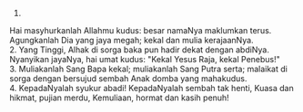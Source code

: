 1.
Hai masyhurkanlah Allahmu kudus:
besar namaNya maklumkan terus.
Agungkanlah Dia yang jaya megah;
kekal dan mulia kerajaanNya.
<br>
2.
Yang Tinggi, Alhak di sorga baka
pun hadir dekat dengan abdiNya.
Nyanyikan jayaNya, hai umat kudus:
"Kekal Yesus Raja, kekal Penebus!"
<br>
3.
Muliakanlah Sang Bapa kekal;
muliakanlah Sang Putra serta;
malaikat di sorga dengan bersujud
sembah Anak domba yang mahakudus.
<br>
4.
KepadaNyalah syukur abadi!
KepadaNyalah sembah tak henti,
Kuasa dan hikmat, pujian merdu,
Kemuliaan, hormat dan kasih penuh!
